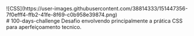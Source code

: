 <div style="align: center;">
  ![CSS](https://user-images.githubusercontent.com/38814333/151447356-7f0efff4-ffb2-41fe-8f69-c0b958e39874.png)
</div>
# 100-days-challenge
Desafio envolvendo principalmente a prática CSS para aperfeiçoamento tecnico.
